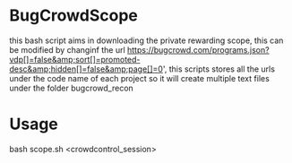 # BugCrowdScope
this bash script aims in downloading the private rewarding scope, this can be modified by changinf the url https://bugcrowd.com/programs.json?vdp[]=false&amp;sort[]=promoted-desc&amp;hidden[]=false&amp;page[]=0', this scripts stores all the urls under the code name of each project so it will create multiple text files under the folder bugcrowd_recon 
# Usage 
bash scope.sh <crowdcontrol_session>
